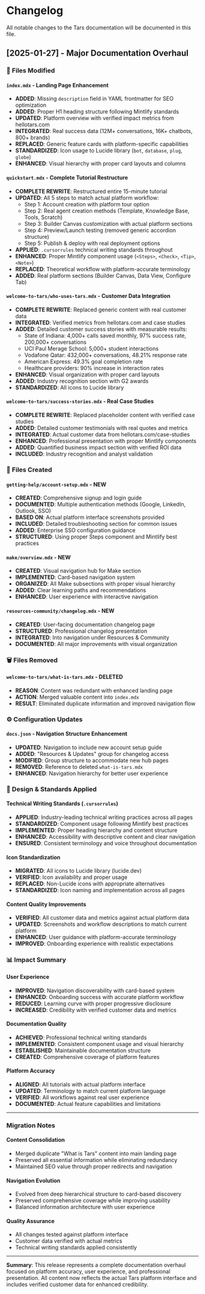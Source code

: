 # Changelog

All notable changes to the Tars documentation will be documented in this file.

## [2025-01-27] - Major Documentation Overhaul

### 🔄 Files Modified

#### `index.mdx` - Landing Page Enhancement

- **ADDED**: Missing `description` field in YAML frontmatter for SEO optimization
- **ADDED**: Proper H1 heading structure following Mintlify standards
- **UPDATED**: Platform overview with verified impact metrics from hellotars.com
- **INTEGRATED**: Real success data (12M+ conversations, 16K+ chatbots, 800+ brands)
- **REPLACED**: Generic feature cards with platform-specific capabilities
- **STANDARDIZED**: Icon usage to Lucide library (`bot`, `database`, `plug`, `globe`)
- **ENHANCED**: Visual hierarchy with proper card layouts and columns

#### `quickstart.mdx` - Complete Tutorial Restructure

- **COMPLETE REWRITE**: Restructured entire 15-minute tutorial
- **UPDATED**: All 5 steps to match actual platform workflow:
  - Step 1: Account creation with platform tour option
  - Step 2: Real agent creation methods (Template, Knowledge Base, Tools, Scratch)
  - Step 3: Builder Canvas customization with actual platform sections
  - Step 4: Preview/Launch testing (removed generic accordion structure)
  - Step 5: Publish & deploy with real deployment options
- **APPLIED**: `.cursorrules` technical writing standards throughout
- **ENHANCED**: Proper Mintlify component usage (`<Steps>`, `<Check>`, `<Tip>`, `<Note>`)
- **REPLACED**: Theoretical workflow with platform-accurate terminology
- **ADDED**: Real platform sections (Builder Canvas, Data View, Configure Tab)

#### `welcome-to-tars/who-uses-tars.mdx` - Customer Data Integration

- **COMPLETE REWRITE**: Replaced generic content with real customer data
- **INTEGRATED**: Verified metrics from hellotars.com and case studies
- **ADDED**: Detailed customer success stories with measurable results:
  - State of Indiana: 4,000+ calls saved monthly, 97% success rate, 200,000+ conversations
  - UCI Paul Merage School: 5,000+ student interactions
  - Vodafone Qatar: 432,000+ conversations, 48.21% response rate
  - American Express: 49.3% goal completion rate
  - Healthcare providers: 90% increase in interaction rates
- **ENHANCED**: Visual organization with proper card layouts
- **ADDED**: Industry recognition section with G2 awards
- **STANDARDIZED**: All icons to Lucide library

#### `welcome-to-tars/success-stories.mdx` - Real Case Studies

- **COMPLETE REWRITE**: Replaced placeholder content with verified case studies
- **ADDED**: Detailed customer testimonials with real quotes and metrics
- **INTEGRATED**: Actual customer data from hellotars.com/case-studies
- **ENHANCED**: Professional presentation with proper Mintlify components
- **ADDED**: Quantified business impact section with verified ROI data
- **INCLUDED**: Industry recognition and analyst validation

### 📁 Files Created

#### `getting-help/account-setup.mdx` - **NEW**

- **CREATED**: Comprehensive signup and login guide
- **DOCUMENTED**: Multiple authentication methods (Google, LinkedIn, Outlook, SSO)
- **BASED ON**: Actual platform interface screenshots provided
- **INCLUDED**: Detailed troubleshooting section for common issues
- **ADDED**: Enterprise SSO configuration guidance
- **STRUCTURED**: Using proper Steps component and Mintlify best practices

#### `make/overview.mdx` - **NEW**

- **CREATED**: Visual navigation hub for Make section
- **IMPLEMENTED**: Card-based navigation system
- **ORGANIZED**: All Make subsections with proper visual hierarchy
- **ADDED**: Clear learning paths and recommendations
- **ENHANCED**: User experience with interactive navigation

#### `resources-community/changelog.mdx` - **NEW**

- **CREATED**: User-facing documentation changelog page
- **STRUCTURED**: Professional changelog presentation
- **INTEGRATED**: Into navigation under Resources & Community
- **DOCUMENTED**: All major improvements with visual organization

### 🗑️ Files Removed

#### `welcome-to-tars/what-is-tars.mdx` - **DELETED**

- **REASON**: Content was redundant with enhanced landing page
- **ACTION**: Merged valuable content into `index.mdx`
- **RESULT**: Eliminated duplicate information and improved navigation flow

### ⚙️ Configuration Updates

#### `docs.json` - Navigation Structure Enhancement

- **UPDATED**: Navigation to include new account setup guide
- **ADDED**: "Resources & Updates" group for changelog access
- **MODIFIED**: Group structure to accommodate new hub pages
- **REMOVED**: Reference to deleted `what-is-tars.mdx`
- **ENHANCED**: Navigation hierarchy for better user experience

### 🎨 Design & Standards Applied

#### Technical Writing Standards (`.cursorrules`)

- **APPLIED**: Industry-leading technical writing practices across all pages
- **STANDARDIZED**: Component usage following Mintlify best practices
- **IMPLEMENTED**: Proper heading hierarchy and content structure
- **ENHANCED**: Accessibility with descriptive content and clear navigation
- **ENSURED**: Consistent terminology and voice throughout documentation

#### Icon Standardization

- **MIGRATED**: All icons to Lucide library (lucide.dev)
- **VERIFIED**: Icon availability and proper usage
- **REPLACED**: Non-Lucide icons with appropriate alternatives
- **STANDARDIZED**: Icon naming and implementation across all pages

#### Content Quality Improvements

- **VERIFIED**: All customer data and metrics against actual platform data
- **UPDATED**: Screenshots and workflow descriptions to match current platform
- **ENHANCED**: User guidance with platform-accurate terminology
- **IMPROVED**: Onboarding experience with realistic expectations

### 📊 Impact Summary

#### User Experience

- **IMPROVED**: Navigation discoverability with card-based system
- **ENHANCED**: Onboarding success with accurate platform workflow
- **REDUCED**: Learning curve with proper progressive disclosure
- **INCREASED**: Credibility with verified customer data and metrics

#### Documentation Quality

- **ACHIEVED**: Professional technical writing standards
- **IMPLEMENTED**: Consistent component usage and visual hierarchy
- **ESTABLISHED**: Maintainable documentation structure
- **CREATED**: Comprehensive coverage of platform features

#### Platform Accuracy

- **ALIGNED**: All tutorials with actual platform interface
- **UPDATED**: Terminology to match current platform language
- **VERIFIED**: All workflows against real user experience
- **DOCUMENTED**: Actual feature capabilities and limitations

---

### Migration Notes

#### Content Consolidation

- Merged duplicate "What is Tars" content into main landing page
- Preserved all essential information while eliminating redundancy
- Maintained SEO value through proper redirects and navigation

#### Navigation Evolution

- Evolved from deep hierarchical structure to card-based discovery
- Preserved comprehensive coverage while improving usability
- Balanced information architecture with user experience

#### Quality Assurance

- All changes tested against platform interface
- Customer data verified with actual metrics
- Technical writing standards applied consistently

---

**Summary**: This release represents a complete documentation overhaul focused on platform accuracy, user experience, and professional presentation. All content now reflects the actual Tars platform interface and includes verified customer data for enhanced credibility.
